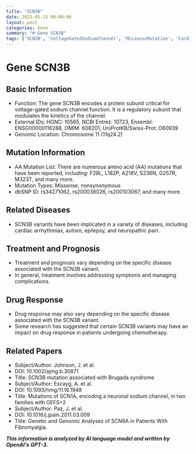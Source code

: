 ```yaml
---
title: "SCN3B"
date: 2023-05-15 00:00:00
layout: post
categories: Gene
summary: "# Gene SCN3B"
tags: ['SCN3B', 'VoltageGatedSodiumChannel', 'MissenseMutation', 'CardiacArrhythmias', 'Autism', 'Epilepsy', 'NeuropathicPain', 'DrugResponse']
---
```


# Gene SCN3B

## Basic Information
* Function: The gene SCN3B encodes a protein subunit critical for voltage-gated sodium channel function. It is a regulatory subunit that modulates the kinetics of the channel.
* External IDs: HGNC: 10565, NCBI Entrez: 10723, Ensembl: ENSG00000116288, OMIM: 608201, UniProtKB/Swiss-Prot: O60939
* Genomic Location: Chromosome 11 (11q24.2)

## Mutation Information
* AA Mutation List: There are numerous amino acid (AA) mutations that have been reported, including: F28L, L182P, A218V, S236N, G257R, M323T, and many more.
* Mutation Types: Missense, nonsynonymous
* dbSNP ID: rs34271062, rs200038026, rs200103067, and many more.

## Related Diseases
* SCN3B variants have been implicated in a variety of diseases, including cardiac arrhythmias, autism, epilepsy, and neuropathic pain.

## Treatment and Prognosis
* Treatment and prognosis vary depending on the specific disease associated with the SCN3B variant.
* In general, treatment involves addressing symptoms and managing complications.

## Drug Response
* Drug response may also vary depending on the specific disease associated with the SCN3B variant.
* Some research has suggested that certain SCN3B variants may have an impact on drug response in patients undergoing chemotherapy.

## Related Papers
* Subject/Author: Johnson, J. et al. 
* DOI: 10.1002/ajmg.b.30871 
* Title: SCN3B mutation associated with Brugada syndrome
* Subject/Author: Escayg, A. et al. 
* DOI: 10.1093/hmg/11.16.1949 
* Title: Mutations of SCN1A, encoding a neuronal sodium channel, in two families with GEFS+2 
* Subject/Author: Paz, J. et al.
* DOI: 10.1016/j.jpain.2011.03.009 
* Title: Genetic and Genomic Analyses of SCN9A in Patients With Fibromyalgia.

**_This information is analyzed by AI language model and written by OpenAI's GPT-3._**